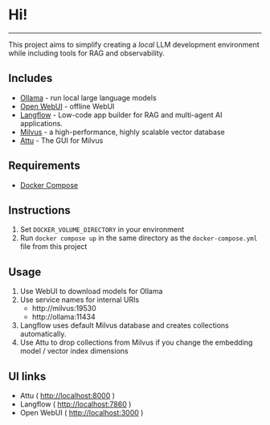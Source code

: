 # Hi!
---
This project aims to simplify creating a *local* LLM development 
environment while including tools for RAG and observability.

## Includes
- [Ollama](https://github.com/ollama/ollama) - run local large language models
- [Open WebUI](https://github.com/open-webui/open-webui) - offline WebUI
- [Langflow](https://github.com/langflow-ai/langflow) - Low-code app builder for RAG and multi-agent AI applications.
- [Milvus]() - a high-performance, highly scalable vector database
- [Attu](https://github.com/zilliztech/attu) - The GUI for Milvus

## Requirements
- [Docker Compose](https://docs.docker.com/compose/install/)

## Instructions
1. Set `DOCKER_VOLUME_DIRECTORY` in your environment
2. Run `docker compose up` in the same directory as the `docker-compose.yml` file from this project

## Usage
1. Use WebUI to download models for Ollama
2. Use service names for internal URIs
    - http://milvus:19530
    - http://ollama:11434
3. Langflow uses default Milvus database and creates collections automatically.  
4. Use Attu to drop collections from Milvus if you change the embedding model / vector index dimensions

## UI links
- Attu ( [http://localhost:8000](http://localhost:8000) )
- Langflow ( [http://localhost:7860](http://localhost:7860) )
- Open WebUI ( [http://localhost:3000](http://localhost:3000) )